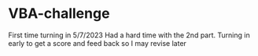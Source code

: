 # VBA-challenge
First time turning in 5/7/2023
Had a hard time with the 2nd part. Turning in early to get a score and feed back so I may revise later
